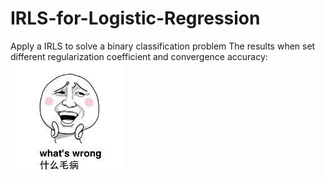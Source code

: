 # IRLS-for-Logistic-Regression
Apply a IRLS to solve a binary classification problem
The results when set different regularization coefficient and convergence accuracy:
![image](https://github.com/AngelSXD/sxd_first_repository/blob/master/images/20160615165142.png)
